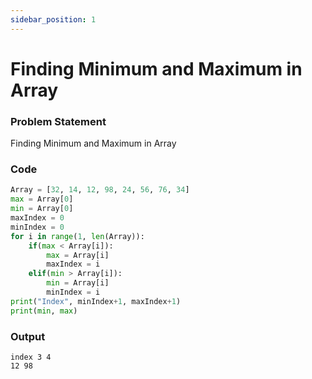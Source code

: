 ```yaml
---
sidebar_position: 1
---
```


# Finding Minimum and Maximum in Array

### Problem Statement

Finding Minimum and Maximum in Array

### Code

```python title="Python Code"
Array = [32, 14, 12, 98, 24, 56, 76, 34]
max = Array[0]
min = Array[0]
maxIndex = 0
minIndex = 0
for i in range(1, len(Array)):
    if(max < Array[i]):
        max = Array[i]
        maxIndex = i
    elif(min > Array[i]):
        min = Array[i]
        minIndex = i
print("Index", minIndex+1, maxIndex+1)
print(min, max)
```

### Output

```log title="output"
index 3 4
12 98
```
